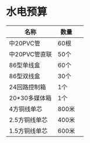 # 水电预算

| 名称          | 数量  |      |
| ------------- | ----- | ---- |
| 中20PVC管     | 60根  |      |
| 中20PVC管直联 | 50个  |      |
| 86型单线盒    | 60个  |      |
| 86型双线盒    | 30个  |      |
| 24回路控制箱  | 1个   |      |
| 20*30多媒体箱 | 1个   |      |
| 4方铜线单芯   | 800米 |      |
| 2.5方铜线单芯 | 400米 |      |
| 1.5方铜线单芯 | 600米 |      |

